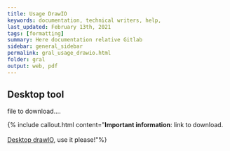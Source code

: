 ```yaml
---
title: Usage DrawIO
keywords: documentation, technical writers, help, 
last_updated: February 13th, 2021
tags: [formatting]
summary: Here documentation relative Gitlab
sidebar: general_sidebar
permalink: gral_usage_drawio.html
folder: gral
output: web, pdf
---
```


## Desktop tool

<div class="alert alert-success" role="alert"><i class="fa fa-download fa-lg"></i> file to download....</div>

{% include callout.html content="**Important information**: link to download. <br/><br/>
<a alt='desktop drawIO' href='https://github.com/jgraph/drawio-desktop/releases/tag/v14.1.8'> Desktop drawIO</a>,  use it please!"%}


